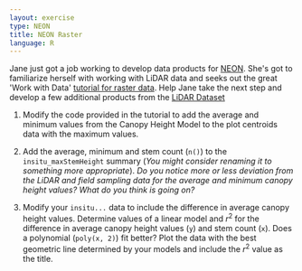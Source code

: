 ```yaml
---
layout: exercise
type: NEON
title: NEON Raster
language: R
---
```


Jane just got a job working to develop data products for [NEON](http://www.neonscience.org/). 
She's got to familiarize herself with working with LiDAR data and seeks out the 
great 'Work with Data' [tutorial for raster data](http://neondataskills.org/lidar-data/lidar-data-rasters-in-R/). 
Help Jane take the next step and develop a few additional products from the 
[LiDAR Dataset](http://www.neonhighered.org/Data/LidarActivity/CHM_InSitu_Data.zip)

1. Modify the code provided in the tutorial to add the average and minimum
values from the Canopy Height Model to the plot centroids data with the maximum 
values.

2. Add the average, minimum and stem count (`n()`) to the `insitu_maxStemHeight` 
summary (*You might consider renaming it to something more appropriate*). *Do 
you notice more or less deviation from the LiDAR and field sampling data 
for the average and minimum canopy height values? What do you think is going on?*

3. Modify your `insitu...` data to include the difference in average canopy 
height values. Determine values of a linear model and *r*<sup>2</sup> for the  
difference in average canopy height values (`y`) and stem count (`x`). Does a 
polynomial (`poly(x, 2)`) fit better? Plot the data with the best geometric line 
determined by your models and include the *r*<sup>2</sup> value as the title.
